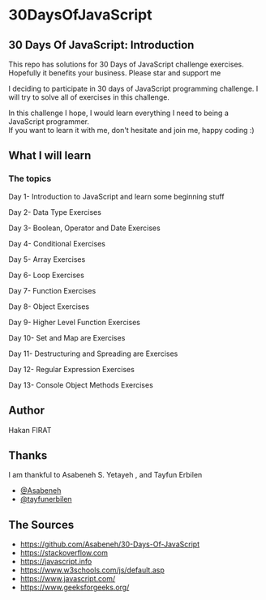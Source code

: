 # 30DaysOfJavaScript

## 30 Days Of JavaScript: Introduction

This repo has solutions for 30 Days of JavaScript challenge exercises. Hopefully it benefits your business. Please star and support me

I deciding to participate in 30 days of JavaScript programming challenge. I will try to solve all of exercises in this challenge. 

In this challenge I hope, I would learn everything I need to being a JavaScript programmer.  
If you want to learn it with me, don't hesitate and join me, happy coding :)





## What I will learn
### The topics

Day 1- Introduction to JavaScript and learn some beginning stuff

Day 2- Data Type Exercises

Day 3- Boolean, Operator and Date Exercises

Day 4- Conditional Exercises

Day 5- Array Exercises

Day 6- Loop Exercises

Day 7- Function Exercises

Day 8- Object Exercises

Day 9- Higher Level Function Exercises

Day 10- Set and Map are Exercises

Day 11- Destructuring and Spreading are Exercises

Day 12- Regular Expression Exercises

Day 13- Console Object Methods Exercises




## Author

Hakan FIRAT

## Thanks

I am thankful to Asabeneh S. Yetayeh , and Tayfun Erbilen


- [@Asabeneh](https://github.com/Asabeneh/30-Days-Of-JavaScript)
- [@tayfunerbilen ](https://github.com/tayfunerbilen)


## The Sources

- https://github.com/Asabeneh/30-Days-Of-JavaScript
- https://stackoverflow.com
- https://javascript.info
- https://www.w3schools.com/js/default.asp
- https://www.javascript.com/
- https://www.geeksforgeeks.org/


